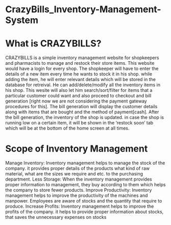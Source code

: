 # CrazyBills_Inventory-Management-System
# What is CRAZYBILLS? 
CRAZYBILLS is a simple inventory management website for shopkeepers and
pharmacists to manage and restock their store items. This website would have a login
for every shop. The shopkeeper will have to enter the details of a new item every time
he wants to stock it in his shop. while adding the item, he will enter relevant details
which will be stored in the database for retreival. He can add/delete/modify all the
inventory items in his shop. This wesite will also let him search/sort/filter for items that a
particular customer could want and also proceed to checkout and bill generation [right
now we are not considering the payment gateway procedures for this]. The bill
generation will display the customer details along with items that are bought and the
method of payment[cash]. After the bill generation, the inventory of the shop is updated.
in case the shop is running low on a certain item, it will be shown in the ‘restock soon’
tab which will be at the bottom of the home screen at all times.
# Scope of Inventory Management
Manage Inventory: Inventory management helps to manage the stock of the company. it
provides proper details of the products what kind of raw material, what are the sizes we
require and etc. to the purchasing department.
Less Storage: When the inventory management provides proper information to
management, they buy according to them which helps the company to store fewer
products.
Improve Productivity: Inventory management helps to improve the productivity of the
machines and manpower. Employees are aware of stocks and the quantity that require
to produce.
Increase Profits: Inventory management helps to improve the profits of the company. it
helps to provide proper information about stocks, that saves the unnecessary expenses
on stocks

